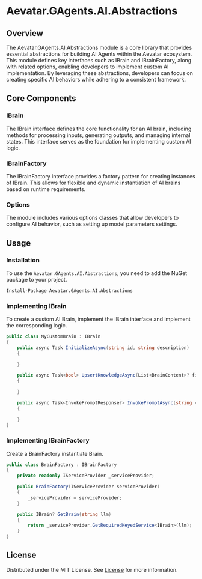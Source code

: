 # Aevatar.GAgents.AI.Abstractions

## Overview
The Aevatar.GAgents.AI.Abstractions module is a core library that provides essential abstractions for 
building AI Agents within the Aevatar ecosystem. This module defines key interfaces such as IBrain and 
IBrainFactory, along with related options, enabling developers to implement custom AI implementation. 
By leveraging these abstractions, developers can focus on creating specific AI behaviors while adhering to 
a consistent framework.

## Core Components

### IBrain
The IBrain interface defines the core functionality for an AI brain, including methods for processing inputs, 
generating outputs, and managing internal states. This interface serves as the foundation for implementing 
custom AI logic.

### IBrainFactory
The IBrainFactory interface provides a factory pattern for creating instances of IBrain. This allows for 
flexible and dynamic instantiation of AI brains based on runtime requirements.

### Options
The module includes various options classes that allow developers to configure AI behavior, such as
setting up model parameters settings.

## Usage

### Installation
To use the `Aevatar.GAgents.AI.Abstractions`, you need to add the NuGet package to your project.

```bash
Install-Package Aevatar.GAgents.AI.Abstractions
```

### Implementing IBrain
To create a custom AI Brain, implement the IBrain interface and implement the corresponding logic.
```csharp
public class MyCustomBrain : IBrain
{
    public async Task InitializeAsync(string id, string description)
    {
        
    }

    public async Task<bool> UpsertKnowledgeAsync(List<BrainContent>? files = null)
    {
        
    }

    public async Task<InvokePromptResponse?> InvokePromptAsync(string content, List<ChatMessage>? history = null, bool ifUseKnowledge = false)
    {
        
    }
}
```

### Implementing IBrainFactory
Create a BrainFactory instantiate Brain.

```csharp
public class BrainFactory : IBrainFactory
{
    private readonly IServiceProvider _serviceProvider;

    public BrainFactory(IServiceProvider serviceProvider)
    {
        _serviceProvider = serviceProvider;
    }

    public IBrain? GetBrain(string llm)
    {
        return _serviceProvider.GetRequiredKeyedService<IBrain>(llm);
    }
}
```

## License

Distributed under the MIT License. See [License](../../LICENSE) for more information.
